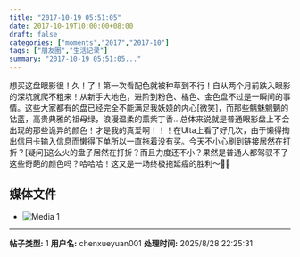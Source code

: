 ```yaml
---
title: "2017-10-19 05:51:05"
date: 2017-10-19T10:00:00+08:00
draft: false
categories: ["moments","2017","2017-10"]
tags: ["朋友圈","生活记录"]
summary: "2017-10-19 05:51:05..."
---
```


想买这盘眼影很！久！了！第一次看配色就被种草到不行！自从两个月前跌入眼影的深坑就爬不粗来！从新手大地色，进阶到粉色、橘色、金色盘不过是一瞬间的事情。这些大家都有的盘已经完全不能满足我妖娆的内心[微笑]，而那些魑魅魍魉的钴蓝，高贵典雅的祖母绿，浪漫温柔的薰紫丁香…总体来说就是普通眼影盘上不会出现的那些诡异的颜色！才是我的真爱啊！！！在Ulta上看了好几次，由于懒得掏出信用卡输入信息而懒得下单所以一直拖着没有买。今天不小心刷到链接居然在打折？[疑问]这么火的盘子居然在打折？而且力度还不小？果然是普通人都驾驭不了这些奇葩的颜色吗？哈哈哈！这又是一场终极拖延癌的胜利～✌🏻

## 媒体文件

- ![Media 1](/Moments/photos/2017-10-19/201710190551050.jpg)

---

**帖子类型:** 1
**用户名:** chenxueyuan001
**处理时间:** 2025/8/28 22:25:31